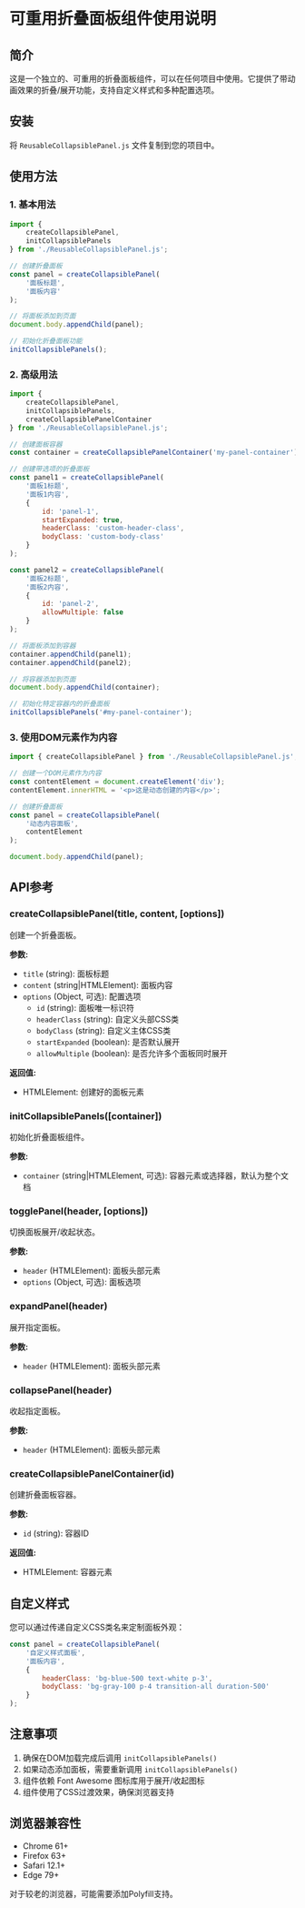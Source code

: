 # 可重用折叠面板组件使用说明

## 简介

这是一个独立的、可重用的折叠面板组件，可以在任何项目中使用。它提供了带动画效果的折叠/展开功能，支持自定义样式和多种配置选项。

## 安装

将 `ReusableCollapsiblePanel.js` 文件复制到您的项目中。

## 使用方法

### 1. 基本用法

```javascript
import { 
    createCollapsiblePanel, 
    initCollapsiblePanels 
} from './ReusableCollapsiblePanel.js';

// 创建折叠面板
const panel = createCollapsiblePanel(
    '面板标题', 
    '面板内容'
);

// 将面板添加到页面
document.body.appendChild(panel);

// 初始化折叠面板功能
initCollapsiblePanels();
```

### 2. 高级用法

```javascript
import { 
    createCollapsiblePanel, 
    initCollapsiblePanels,
    createCollapsiblePanelContainer
} from './ReusableCollapsiblePanel.js';

// 创建面板容器
const container = createCollapsiblePanelContainer('my-panel-container');

// 创建带选项的折叠面板
const panel1 = createCollapsiblePanel(
    '面板1标题', 
    '面板1内容',
    {
        id: 'panel-1',
        startExpanded: true,
        headerClass: 'custom-header-class',
        bodyClass: 'custom-body-class'
    }
);

const panel2 = createCollapsiblePanel(
    '面板2标题', 
    '面板2内容',
    {
        id: 'panel-2',
        allowMultiple: false
    }
);

// 将面板添加到容器
container.appendChild(panel1);
container.appendChild(panel2);

// 将容器添加到页面
document.body.appendChild(container);

// 初始化特定容器内的折叠面板
initCollapsiblePanels('#my-panel-container');
```

### 3. 使用DOM元素作为内容

```javascript
import { createCollapsiblePanel } from './ReusableCollapsiblePanel.js';

// 创建一个DOM元素作为内容
const contentElement = document.createElement('div');
contentElement.innerHTML = '<p>这是动态创建的内容</p>';

// 创建折叠面板
const panel = createCollapsiblePanel(
    '动态内容面板',
    contentElement
);

document.body.appendChild(panel);
```

## API参考

### createCollapsiblePanel(title, content, [options])

创建一个折叠面板。

**参数:**
- `title` (string): 面板标题
- `content` (string|HTMLElement): 面板内容
- `options` (Object, 可选): 配置选项
  - `id` (string): 面板唯一标识符
  - `headerClass` (string): 自定义头部CSS类
  - `bodyClass` (string): 自定义主体CSS类
  - `startExpanded` (boolean): 是否默认展开
  - `allowMultiple` (boolean): 是否允许多个面板同时展开

**返回值:**
- HTMLElement: 创建好的面板元素

### initCollapsiblePanels([container])

初始化折叠面板组件。

**参数:**
- `container` (string|HTMLElement, 可选): 容器元素或选择器，默认为整个文档

### togglePanel(header, [options])

切换面板展开/收起状态。

**参数:**
- `header` (HTMLElement): 面板头部元素
- `options` (Object, 可选): 面板选项

### expandPanel(header)

展开指定面板。

**参数:**
- `header` (HTMLElement): 面板头部元素

### collapsePanel(header)

收起指定面板。

**参数:**
- `header` (HTMLElement): 面板头部元素

### createCollapsiblePanelContainer(id)

创建折叠面板容器。

**参数:**
- `id` (string): 容器ID

**返回值:**
- HTMLElement: 容器元素

## 自定义样式

您可以通过传递自定义CSS类名来定制面板外观：

```javascript
const panel = createCollapsiblePanel(
    '自定义样式面板',
    '面板内容',
    {
        headerClass: 'bg-blue-500 text-white p-3',
        bodyClass: 'bg-gray-100 p-4 transition-all duration-500'
    }
);
```

## 注意事项

1. 确保在DOM加载完成后调用 `initCollapsiblePanels()`
2. 如果动态添加面板，需要重新调用 `initCollapsiblePanels()`
3. 组件依赖 Font Awesome 图标库用于展开/收起图标
4. 组件使用了CSS过渡效果，确保浏览器支持

## 浏览器兼容性

- Chrome 61+
- Firefox 63+
- Safari 12.1+
- Edge 79+

对于较老的浏览器，可能需要添加Polyfill支持。